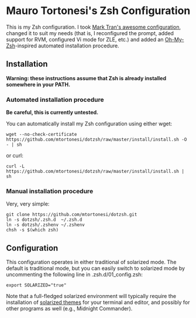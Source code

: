# Mauro Tortonesi's Zsh Configuration

This is my Zsh configuration. I took [Mark Tran's awesome
configuration](https://github.com/marktran/zsh.d "Mark Tran's zsh.d
GitHub repository."), changed it to suit my needs (that is, I reconfigured the
prompt, added support for RVM, configured Vi mode for ZLE, etc.) and added an
[Oh-My-Zsh](https://github.com/robbyrussell/oh-my-zsh "Oh-My-Zsh GitHub
repository.")-inspired automated installation procedure.

## Installation

**Warning: these instructions assume that Zsh is already installed somewhere in your PATH.**

### Automated installation procedure

**Be careful, this is currently untested.**

You can automatically install my Zsh configuration using either wget:

    wget --no-check-certificate https://github.com/mtortonesi/dotzsh/raw/master/install/install.sh -O - | sh

or curl:

    curl -L https://github.com/mtortonesi/dotzsh/raw/master/install/install.sh | sh

### Manual installation procedure

Very, very simple:

    git clone https://github.com/mtortonesi/dotzsh.git
    ln -s dotzsh/.zsh.d  ~/.zsh.d
    ln -s dotzsh/.zshenv ~/.zshenv
    chsh -s $(which zsh)


## Configuration

This configuration operates in either traditional of solarized mode. The
default is traditional mode, but you can easily switch to solarized mode by
uncommenting the following line in .zsh.d/01_config.zsh:

    export SOLARIZED="true"

Note that a full-fledged solarized environment will typically require the
installation of [solarized themes](http://ethanschoonover.com/solarized) for
your terminal and editor, and possibly for other programs as well (e.g.,
Midnight Commander).
